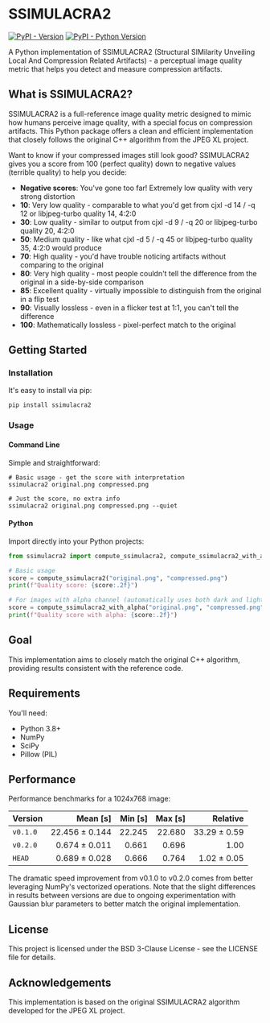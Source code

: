 # SSIMULACRA2

[![PyPI - Version](https://img.shields.io/pypi/v/ssimulacra2.svg)](https://pypi.org/project/ssimulacra2)
[![PyPI - Python Version](https://img.shields.io/pypi/pyversions/ssimulacra2.svg)](https://pypi.org/project/ssimulacra2)

A Python implementation of SSIMULACRA2 (Structural SIMilarity Unveiling Local And Compression Related Artifacts) - a perceptual image quality metric that helps you detect and measure compression artifacts.

## What is SSIMULACRA2?

SSIMULACRA2 is a full-reference image quality metric designed to mimic how humans perceive image quality, with a special focus on compression artifacts. This Python package offers a clean and efficient implementation that closely follows the original C++ algorithm from the JPEG XL project.

Want to know if your compressed images still look good? SSIMULACRA2 gives you a score from 100 (perfect quality) down to negative values (terrible quality) to help you decide:

- **Negative scores**: You've gone too far! Extremely low quality with very strong distortion
- **10**: Very low quality - comparable to what you'd get from cjxl -d 14 / -q 12 or libjpeg-turbo quality 14, 4:2:0
- **30**: Low quality - similar to output from cjxl -d 9 / -q 20 or libjpeg-turbo quality 20, 4:2:0
- **50**: Medium quality - like what cjxl -d 5 / -q 45 or libjpeg-turbo quality 35, 4:2:0 would produce
- **70**: High quality - you'd have trouble noticing artifacts without comparing to the original
- **80**: Very high quality - most people couldn't tell the difference from the original in a side-by-side comparison
- **85**: Excellent quality - virtually impossible to distinguish from the original in a flip test
- **90**: Visually lossless - even in a flicker test at 1:1, you can't tell the difference
- **100**: Mathematically lossless - pixel-perfect match to the original

## Getting Started

### Installation

It's easy to install via pip:

```console
pip install ssimulacra2
```

### Usage

#### Command Line

Simple and straightforward:

```console
# Basic usage - get the score with interpretation
ssimulacra2 original.png compressed.png

# Just the score, no extra info
ssimulacra2 original.png compressed.png --quiet
```

#### Python

Import directly into your Python projects:

```python
from ssimulacra2 import compute_ssimulacra2, compute_ssimulacra2_with_alpha

# Basic usage
score = compute_ssimulacra2("original.png", "compressed.png")
print(f"Quality score: {score:.2f}")

# For images with alpha channel (automatically uses both dark and light backgrounds)
score = compute_ssimulacra2_with_alpha("original.png", "compressed.png")
print(f"Quality score with alpha: {score:.2f}")
```

## Goal

This implementation aims to closely match the original C++ algorithm, providing results consistent with the reference code.

## Requirements

You'll need:
- Python 3.8+
- NumPy
- SciPy
- Pillow (PIL)

## Performance

Performance benchmarks for a 1024x768 image:

| Version | Mean [s] | Min [s] | Max [s] | Relative |
|:---|---:|---:|---:|---:|
| `v0.1.0` | 22.456 ± 0.144 | 22.245 | 22.680 | 33.29 ± 0.59 |
| `v0.2.0` | 0.674 ± 0.011 | 0.661 | 0.696 | 1.00 |
| `HEAD` | 0.689 ± 0.028 | 0.666 | 0.764 | 1.02 ± 0.05 |

The dramatic speed improvement from v0.1.0 to v0.2.0 comes from better leveraging NumPy's vectorized operations. Note that the slight differences in results between versions are due to ongoing experimentation with Gaussian blur parameters to better match the original implementation.

## License

This project is licensed under the BSD 3-Clause License - see the LICENSE file for details.

## Acknowledgements

This implementation is based on the original SSIMULACRA2 algorithm developed for the JPEG XL project.
